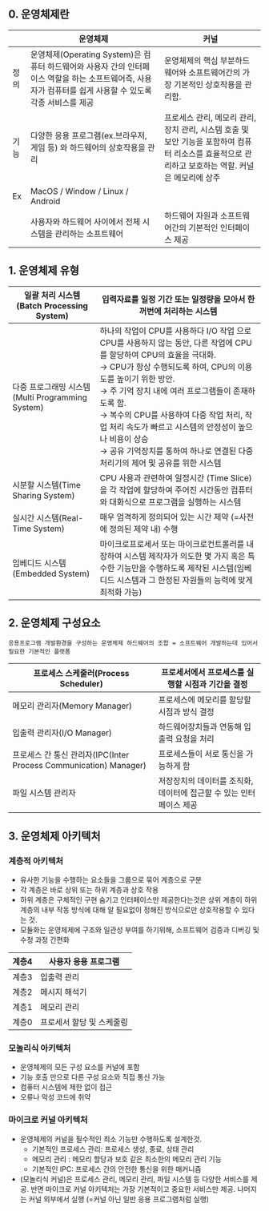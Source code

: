 ## 0. 운영체제란

|    |운영체제   |커널   |
|----|---|---|
| 정의 | 운영체제(Operating System)은 컴퓨터 하드웨어와 사용자 간의 인터페이스 역할을 하는 소프트웨어즉, 사용자가 컴퓨터를 쉽게 사용할 수 있도록 각종 서비스를 제공  |   운영체제의 핵심 부분하드웨어와 소프트웨어간의 가장 기본적인 상호작용을 관리함.|
| 기능 |다양한 응용 프로그램(ex.브라우저, 게임 등) 와 하드웨어의 상호작용을 관리| 프로세스 관리, 메모리 관리, 장치 관리, 시스템 호출 및 보안 기능을 포함하여 컴퓨터 리소스를 효율적으로 관리하고 보호하는 역할. 커널은 메모리에 상주  |
| Ex | MacOS / Window / Linux / Android  |   |
|  | 사용자와 하드웨어 사이에서 전체 시스템을 관리하는 소프트웨어|  하드웨어 자원과 소프트웨어간의 기본적인 인터페이스 제공 |

## 1. 운영체제 유형

| 일괄 처리 시스템(Batch Processing System) | 입력자료를 일정 기간 또는 일정량을 모아서 한꺼번에 처리하는 시스템 |
| --- | --- |
| 다중 프로그래밍 시스템(Multi Programming System) | 하나의 작업이 CPU를 사용하다 I/O 작업 으로 CPU를 사용하지 않는 동안, 다른 작업에 CPU를 할당하여 CPU의 효율을 극대화.<br>→ CPU가 항상 수행되도록 하여, CPU의 이용도를 높이기 위한 방안.<br>→ 주 기억 장치 내에 여러 프로그램들이 존재하도록 함.<br>→ 복수의 CPU를 사용하여 다중 작업 처리, 작업 처리 속도가 빠르고 시스템의 안정성이 높으나 비용이 상승<br>→ 공유 기억장치를 통하여 하나로 연결된 다중 처리기의 제어 및 공유를 위한 시스템 |
| 시분할 시스템(Time Sharing System) | CPU 사용과 관련하여 일정시간 (Time Slice)을 각 작업에 할당하여 주어진 시간동안 컴퓨터와 대화식으로 프로그램을 실행하는 시스템 |
| 실시간 시스템(Real-Time System) | 매우 엄격하게 정의되어 있는 시간 제약 (=사전에 정의된 제약 내) 수행 |
| 임베디드 시스템(Embedded System) |  마이크로프로세서 또는 마이크로컨트롤러를 내장하여 시스템 제작자가 의도한 몇 가지 혹은 특수한 기능만을 수행하도록 제작된 시스템(임베디드 시스템과 그 한정된 자원들의 능력에 맞게 최적화 가능) |

## 2. 운영체제 구성요소

`응용프로그램 개발환경을 구성하는 운영체제 하드웨어의 조합 = 소프트웨어 개발하는데 있어서 필요한 기본적인 플랫폼`

| 프로세스 스케줄러(Process Scheduler) | 프로세서에서 프로세스를 실행할 시점과 기간을 결정 |
| --- | --- |
| 메모리 관리자(Memory Manager) | 프로세스에 메모리를 할당할 시점과 방식 결정 |
| 입출력 관리자(I/O Manager) | 하드웨어장치들과 연동해 입출력 요청을 처리 |
| 프로세스 간 통신 관리자(IPC(Inter Process Communication) Manager) | 프로세스들이 서로 통신을 가능하게 함 |
| 파일 시스템 관리자 | 저장장치의 데이터를 조직화, 데이터에 접근할 수 있는 인터페이스 제공 |

## 3. 운영체제 아키텍처

### 계층적 아키텍처

- 유사한 기능을 수행하는 요소들을 그룹으로 묶어 계층으로 구분
- 각 계층은 바로 상위 또는 하위 계층과 상호 작용
- 하위 계층은 구체적인 구현 숨기고 인터페이스만 제공한다는것은 상위 계층이 하위 계층의 내부 작동 방식에 대해 알 필요없이 정해진 방식으로만 상호작용할 수 있다는 것.
- 모듈화는 운영체제에 구조와 일관성 부여를 하기위해, 소프트웨어 검증과 디버깅 및 수정 과정 간편화

| 계층4 | 사용자 응용 프로그램 |
| --- | --- |
| 계층3 | 입출력 관리 |
| 계층2 | 메시지 해석기 |
| 계층1 | 메모리 관리 |
| 계층0 | 프로세서 할당 및 스케줄링 |

### 모놀리식 아키텍처

- 운영체제의 모든 구성 요소를 커널에 포함
- 기능 호출 만으로 다른 구성 요소와 직접 통신 가능
- 컴퓨터 시스템에 제한 없이 접근
- 오류나 악성 코드에 취약

### 마이크로 커널 아키텍처

- 운영체제의 커널을 필수적인 최소 기능만 수행하도록 설계한것.
    - 기본적인 프로세스 관리: 프로세스 생성, 종료, 상태 관리
    - 메모리 관리 : 메모리 할당과 보호 같은 최소한의 메모리 관리 기능
    - 기본적인 IPC: 프로세스 간의 안전한 통신을 위한 매커니즘
- (모놀리식 커널)은 프로세스 관리, 메모리 관리, 파일 시스템 등 다양한 서비스를 제공. 반면 마이크로 커널
아키텍처는 가장 기본적이고 중요한 서비스만 제공. 나머지는 커널 외부에서 실행 (=커널 아닌 일반 응용 프로그램처럼 실행)